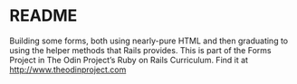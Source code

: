 # README

Building some forms, both using nearly-pure HTML and then graduating to using the helper methods that Rails provides.
This is part of the Forms Project in The Odin Project’s Ruby on Rails Curriculum. Find it at http://www.theodinproject.com
